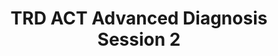 ---
title: TRD ACT Advanced Diagnosis Session 2
redirect_to: https://ateneo-edu.zoom.us/meeting/register/tZEvceutqDguHtUPvF__nEH7agnWrUGNOfHk
redirect_from: 
  - /AdvancedDiagWithAnjSession2
  - /advanceddiagwithanjsession2
---